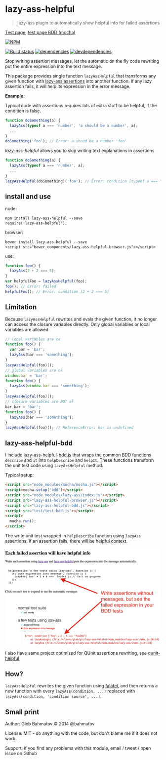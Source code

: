 # lazy-ass-helpful

> lazy-ass plugin to automatically show helpful info for failed assertions

[Test page](http://glebbahmutov.com/lazy-ass-helpful/),
[test page BDD (mocha)](http://glebbahmutov.com/lazy-ass-helpful/index-mocha.html)

[![NPM][lazy-ass-helpful-icon]][lazy-ass-helpful-url]

[![Build status][lazy-ass-helpful-ci-image]][lazy-ass-helpful-ci-url]
[![dependencies][lazy-ass-helpful-dependencies-image]][lazy-ass-helpful-dependencies-url]
[![devdependencies][lazy-ass-helpful-devdependencies-image]][lazy-ass-helpful-devdependencies-url]

Stop writing assertion messages, let the automatic on the fly code rewriting
put the entire expression into the text message.

This package provides single function `lazyAssHelpful` that transforms any given function
with [lazy-ass assertions](https://github.com/bahmutov/lazy-ass) into another function.
If any lazy assertion fails, it will help its expression in the error message.

**Example:**

Typical code with assertions requires lots of extra stuff to be helpful, if
the condition is false.

```js
function doSomething(a) {
  lazyAss(typeof a === 'number', 'a should be a number', a);
  ...
}
doSomething('foo'); // Error: a shoud be a number 'foo'
```

*lazy-ass-helpful* allows you to skip writing text explanations in assertions

```js
function doSomething(a) {
  lazyAss(typeof a === 'number', a);
  ...
}
lazyAssHelpful(doSomething)('foo'); // Error: condition [typeof a === "number"] 'foo'
```

## install and use

node:

    npm install lazy-ass-helpful --save
    require('lazy-ass-helpful');

browser:

    bower install lazy-ass-helpful --save
    <script src="bower_components/lazy-ass-helpful-browser.js"></script>

use:

```js
function foo() {
  lazyAss(2 + 2 === 5);
}
var helpfulFoo = lazyAssHelpful(foo);
foo(); // Error: failed
helpfulFoo(); // Error: condition [2 + 2 === 5]
```

## Limitation

Because `lazyAssHelpful` rewrites and evals the given function, it no longer can access
the closure variables directly. Only global variables or local variables are allowed

```js
// local variables are ok
function foo() {
  var bar = 'bar';
  lazyAss(bar === 'something');
}
lazyAssHelpful(foo)();
// global variables are ok
window.bar = 'bar';
function foo() {
  lazyAss(window.bar === 'something');
}
lazyAssHelpful(foo)();
// closure variables are NOT ok
bar bar = 'bar';
function foo() {
  lazyAss(bar === 'something');
}
lazyAssHelpful(foo)(); // ReferenceError: bar is undefined
```

## lazy-ass-helpful-bdd

I include [lazy-ass-helpful-bdd.js](lazy-ass-helpful-bdd.js) that wraps the common BDD
functions `describe` and `it` into `helpDescribe` and `helpIt`. These functions
transform the unit test code using `lazyAssHelpful` method.

Typical setup:

```html
<script src="node_modules/mocha/mocha.js"></script>
<script>mocha.setup('bdd')</script>
<script src="node_modules/lazy-ass/index.js"></script>
<script src="lazy-ass-helpful-browser.js"></script>
<script src="lazy-ass-helpful-bdd.js"></script>
<script src="test/test-bdd.js"></script>
<script>
  mocha.run();
</script>
```

The write unit test wrapped in `helpDescribe` function using `lazyAss` assertions.
If an assertion fails, there will be helpful context.

![lazy-ass-helpful-bdd](images/lazy-ass-helpful-bdd.png)

I also have same project optimized for QUnit assertions rewriting, see
[qunit-helpful](https://github.com/bahmutov/qunit-helpful)

## How?

`lazyAssHelpful` rewrites the given function using [falafel](https://www.npmjs.org/package/falafel),
and then returns a new function with every `lazyAss(condition, ...)` replaced with
`lazyAss(condition, 'condition source', ...)`.

## Small print

Author: Gleb Bahmutov &copy; 2014 @bahmutov

License: MIT - do anything with the code, but don't blame me if it does not work.

Support: if you find any problems with this module, email / tweet / open issue on Github

[lazy-ass-helpful-icon]: https://nodei.co/npm/lazy-ass-helpful.png?downloads=true
[lazy-ass-helpful-url]: https://npmjs.org/package/lazy-ass-helpful
[lazy-ass-helpful-ci-image]: https://travis-ci.org/bahmutov/lazy-ass-helpful.png?branch=master
[lazy-ass-helpful-ci-url]: https://travis-ci.org/bahmutov/lazy-ass-helpful
[lazy-ass-helpful-dependencies-image]: https://david-dm.org/bahmutov/lazy-ass-helpful.png
[lazy-ass-helpful-dependencies-url]: https://david-dm.org/bahmutov/lazy-ass-helpful
[lazy-ass-helpful-devdependencies-image]: https://david-dm.org/bahmutov/lazy-ass-helpful/dev-status.png
[lazy-ass-helpful-devdependencies-url]: https://david-dm.org/bahmutov/lazy-ass-helpful#info=devDependencies
[endorse-image]: https://api.coderwall.com/bahmutov/endorsecount.png
[endorse-url]: https://coderwall.com/bahmutov
